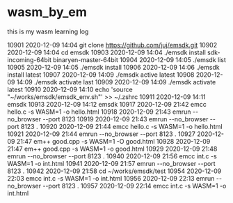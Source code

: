 # wasm_by_em
this is my wasm learning log

10901  2020-12-09 14:04  git clone https://github.com/juj/emsdk.git
10902  2020-12-09 14:04  cd emsdk
10903  2020-12-09 14:04  ./emsdk install sdk-incoming-64bit binaryen-master-64bit
10904  2020-12-09 14:05  ./emsdk list
10905  2020-12-09 14:05  ./emsdk install
10906  2020-12-09 14:06  ./emsdk install latest
10907  2020-12-09 14:09  ./emsdk active latest
10908  2020-12-09 14:09  ./emsdk activate last
10909  2020-12-09 14:09  ./emsdk activate latest
10910  2020-12-09 14:10  echo 'source "~/works/emsdk/emsdk_env.sh"' >> ~/.zshrc
10911  2020-12-09 14:11  emsdk
10913  2020-12-09 14:12  emsdk
10917  2020-12-09 21:42  emcc hello.c -s WASM=1 -o hello.html
10918  2020-12-09 21:43  emrun --no_browser --port 8123
10919  2020-12-09 21:43  emrun --no_browser --port 8123 .
10920  2020-12-09 21:44  emcc hello.c -s WASM=1 -o hello.html
10921  2020-12-09 21:44  emrun --no_browser --port 8123 .
10927  2020-12-09 21:47  em++ good.cpp -s WASM=1 -O good.html
10928  2020-12-09 21:47  em++ good.cpp -s WASM=1 -o good.html
10929  2020-12-09 21:48  emrun --no_browser --port 8123 .
10940  2020-12-09 21:56  emcc int.c -s WASM=1 -o int.html
10941  2020-12-09 21:57  emrun --no_browser --port 8123 .
10942  2020-12-09 21:58  cd ~/works/emsdk/test
10954  2020-12-09 22:03  emcc int.c -s WASM=1 -o int.html
10956  2020-12-09 22:13  emrun --no_browser --port 8123 .
10957  2020-12-09 22:14  emcc int.c -s WASM=1 -o int.html
